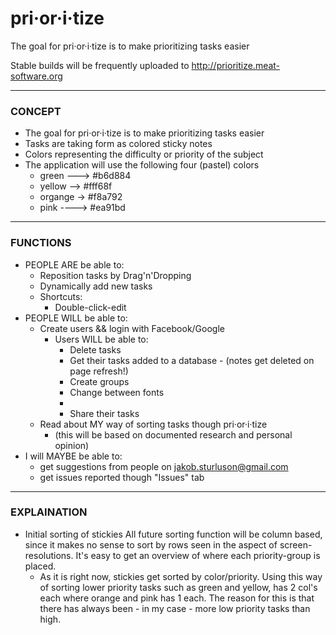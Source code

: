pri·or·i·tize
==========

The goal for pri·or·i·tize is to make prioritizing tasks easier

Stable builds will be frequently uploaded to http://prioritize.meat-software.org

---------------------------------

### CONCEPT   ####
- The goal for pri·or·i·tize is to make prioritizing tasks easier
- Tasks are taking form as colored sticky notes
- Colors representing the difficulty or priority of the subject
- The application will use the following four (pastel) colors
    - green ---> #b6d884
    - yellow --> #fff68f
    - organge -> #f8a792
    - pink ----> #ea91bd

---------------------------------

### FUNCTIONS  ####
- PEOPLE ARE be able to:
    - Reposition tasks by Drag'n'Dropping
    - Dynamically add new tasks
    - Shortcuts:
        - Double-click-edit
- PEOPLE WILL be able to:
	- Create users && login with Facebook/Google
		- Users WILL be able to:
			- Delete tasks
			- Get their tasks added to a database
            		- (notes get deleted on page refresh!)
			- Create groups
			- Change between fonts
			-
			- Share their tasks
	- Read about MY way of sorting tasks though pri·or·i·tize
	    - (this will be based on documented research and personal opinion)
- I will MAYBE be able to:
	- get suggestions from people on jakob.sturluson@gmail.com
	- get issues reported though "Issues" tab

---------------------------------

### EXPLAINATION ##
- Initial sorting of stickies
	All future sorting function will be column based, since it makes no sense
	to sort by rows seen in the aspect of screen-resolutions. It's easy to get
	an overview of where each priority-group is placed.
	- As it is right now, stickies get sorted by color/priority.
		Using this way of sorting lower priority tasks such as green and yellow,
		has 2 col's each where orange and pink has 1 each. The reason for this is that
		there has always been - in my case - more low priority tasks than high.
